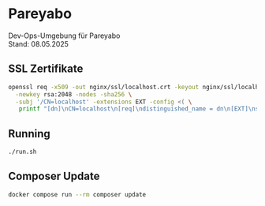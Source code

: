 # Pareyabo
Dev-Ops-Umgebung für Pareyabo<br>
Stand: 08.05.2025
## SSL Zertifikate
```bash
openssl req -x509 -out nginx/ssl/localhost.crt -keyout nginx/ssl/localhost.key \
  -newkey rsa:2048 -nodes -sha256 \
  -subj '/CN=localhost' -extensions EXT -config <( \
   printf "[dn]\nCN=localhost\n[req]\ndistinguished_name = dn\n[EXT]\nsubjectAltName=DNS:localhost\nkeyUsage=digitalSignature\nextendedKeyUsage=serverAuth")
```

## Running
```bash
./run.sh
```

## Composer Update
```bash
docker compose run --rm composer update
```